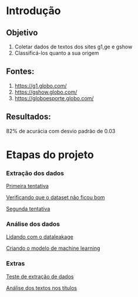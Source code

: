 # Introdução

## Objetivo

1. Coletar dados de textos dos sites g1,ge e gshow 
2. Classificá-los quanto a sua origem

## Fontes:

1. https://g1.globo.com/
2. https://gshow.globo.com/
3. https://globoesporte.globo.com/

## Resultados:

82% de acurácia com desvio padrão de 0.03

# Etapas do projeto

### Extração dos dados 

[Primeira tentativa](https://github.com/Thiagodcfarias/Projetos-Data-Science/blob/main/NLP/Globo_news_web_page_classification/cria_df_sites_globo.ipynb)

[Verificando que o dataset não ficou bom](https://github.com/Thiagodcfarias/Projetos-Data-Science/blob/main/NLP/Globo_news_web_page_classification/EDA_df_sites_globo.ipynb)

[Segunda tentativa](https://github.com/Thiagodcfarias/Projetos-Data-Science/blob/main/NLP/Globo_news_web_page_classification/cria_df_sites_globo2.ipynb)

### Análise dos dados

[Lidando com o dataleakage](https://github.com/Thiagodcfarias/Projetos-Data-Science/blob/main/NLP/Globo_news_web_page_classification/removendo_stopwords_df_sites_globo2.ipynb)

[Criando o modelo de machine learning](https://github.com/Thiagodcfarias/Projetos-Data-Science/blob/main/NLP/Globo_news_web_page_classification/Criando_modelo_final.ipynb)

### Extras

[Teste de extração de dados](https://github.com/Thiagodcfarias/Projetos-Data-Science/blob/main/NLP/Globo_news_web_page_classification/testes_de_extra%C3%A7%C3%A3o.ipynb)

[Análise dos textos nos títulos](https://github.com/Thiagodcfarias/Projetos-Data-Science/blob/main/NLP/Globo_news_web_page_classification/analise_t%C3%ADtulo.ipynb)


